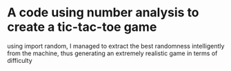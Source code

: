 # A code using number analysis to create a tic-tac-toe game

using import random, I managed to extract the best randomness intelligently from the machine, thus generating an extremely realistic game in terms of difficulty
